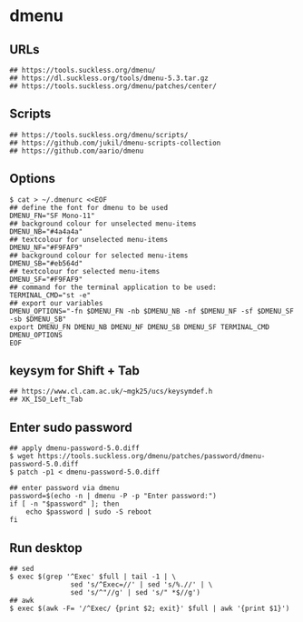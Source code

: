 dmenu
=====

## URLs

    ## https://tools.suckless.org/dmenu/
    ## https://dl.suckless.org/tools/dmenu-5.3.tar.gz
    ## https://tools.suckless.org/dmenu/patches/center/

## Scripts

    ## https://tools.suckless.org/dmenu/scripts/
    ## https://github.com/jukil/dmenu-scripts-collection
    ## https://github.com/aario/dmenu

## Options

    $ cat > ~/.dmenurc <<EOF
    ## define the font for dmenu to be used
    DMENU_FN="SF Mono-11"
    ## background colour for unselected menu-items
    DMENU_NB="#4a4a4a"
    ## textcolour for unselected menu-items
    DMENU_NF="#F9FAF9"
    ## background colour for selected menu-items
    DMENU_SB="#eb564d"
    ## textcolour for selected menu-items
    DMENU_SF="#F9FAF9"
    ## command for the terminal application to be used:
    TERMINAL_CMD="st -e"
    ## export our variables
    DMENU_OPTIONS="-fn $DMENU_FN -nb $DMENU_NB -nf $DMENU_NF -sf $DMENU_SF -sb $DMENU_SB"
    export DMENU_FN DMENU_NB DMENU_NF DMENU_SB DMENU_SF TERMINAL_CMD DMENU_OPTIONS
    EOF

## keysym for Shift + Tab

    ## https://www.cl.cam.ac.uk/~mgk25/ucs/keysymdef.h
    ## XK_ISO_Left_Tab

## Enter sudo password

    ## apply dmenu-password-5.0.diff
    $ wget https://tools.suckless.org/dmenu/patches/password/dmenu-password-5.0.diff
    $ patch -p1 < dmenu-password-5.0.diff

    ## enter password via dmenu
    password=$(echo -n | dmenu -P -p "Enter password:")
    if [ -n "$password" ]; then
        echo $password | sudo -S reboot
    fi

## Run desktop

    ## sed
    $ exec $(grep '^Exec' $full | tail -1 | \
                   sed 's/^Exec=//' | sed 's/%.//' | \
                   sed 's/^"//g' | sed 's/" *$//g')
    ## awk
    $ exec $(awk -F= '/^Exec/ {print $2; exit}' $full | awk '{print $1}')
